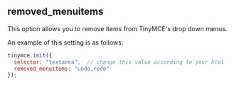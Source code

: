 ## removed_menuitems

This option allows you to remove items from TinyMCE's drop down menus.

An example of this setting is as follows:

```js
tinymce.init({
  selector: "textarea",  // change this value according to your html
  removed_menuitems: "undo,redo"
});
```
